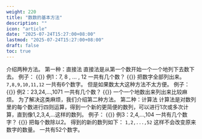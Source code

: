 ```yaml
---
weight: 220
title: "数数的基本方法"
description: ""
icon: "article"
date: "2025-07-24T15:27:00+08:00"
lastmod: "2025-07-24T15:27:00+08:00"
draft: false
toc: true
---
```


介绍两种方法。
第一种：直接法
直接法是从第一个数开始一个一个地列下去数下去。
例子：
{{<alert context="primary">}}
例1：7, 8 , ... , 12       一共有几个数？
{{</alert>}}
把数字全部列出来。
`7,8,9,10,11,12`
一共有6个数字。
但是如果数太大这种方法不太方便。
例子：
{{<alert context="primary">}}
例2：23,24,...,1071         一共有几个数？
{{</alert>}}
一个一个地数出来列出来比较麻烦。
为了解决这类麻烦，我们介绍第二种方法。
第二种：计算法
计算法是对数列里的每个数进行四则运算，得到一个新的更简便的数列，可以进行1次或多次计算，直到像1,2,3,4,...这样的数列。
例子：
{{<alert context="primary">}}
例3：2,4,...,104     一共有几个数字？
{{</alert>}}
把每个数除以2。
得到的新的数列如下：
`1,2,...,52`
这样不会改变原来数字的数量。
一共有52个数字。